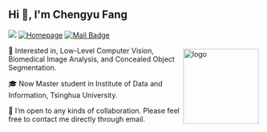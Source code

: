 

<h2>Hi 👋, I'm Chengyu Fang</h2>

![](https://komarev.com/ghpvc/?username=cnyvfang&color=red)
[![Homepage](https://img.shields.io/badge/Homepage-https://chengyufang.site-green.svg "Homepage")](https://chengyufang.site "Homepage")
[![Mail Badge](https://img.shields.io/badge/-chengyufang.thu@gmail.com-blue?style=flat&logo=Gmail&logoColor=white&link=mailto:chengyufang.thu@gmail.com)](mailto:chengyufang.thu@gmail.com)

<img src="https://github-readme-stats.vercel.app/api?username=cnyvfang&rank_icon=percentile&hide=prs,issues" alt="logo" height="150" align="right" style="margin: 5px; margin-bottom: 20px;" />

🚀 Interested in, Low-Level Computer Vision, Biomedical Image Analysis, and Concealed Object Segmentation.

🎓 Now Master student in Institute of Data and Information, Tsinghua University.

💞️ I’m open to any kinds of collaboration. Please feel free to contact me directly through email.


